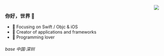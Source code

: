 <img align="right" src="https://ss3.bdstatic.com/70cFv8Sh_Q1YnxGkpoWK1HF6hhy/it/u=2329533490,3955959237&fm=26&gp=0.jpg" />

### 你好，世界 👋

- :punch:  Focusing on Swift / Objc & iOS
- :hammer:  Creator of applications and frameworks
- :tropical_fish:  Programming lover

###### base 中国·深圳

<!--
**Kalanhall/Kalanhall** is a ✨ _special_ ✨ repository because its `README.md` (this file) appears on your GitHub profile.

Here are some ideas to get you started:

- 🔭 I’m currently working on ...
- 🌱 I’m currently learning ...
- 👯 I’m looking to collaborate on ...
- 🤔 I’m looking for help with ...
- 💬 Ask me about ...
- 📫 How to reach me: ...
- 😄 Pronouns: ...
- ⚡ Fun fact: ...

<img align="right" src="https://github-readme-stats.vercel.app/api?username=Kalanhall&show_icons=true&icon_color=CE1D2D&text_color=718096&bg_color=ffffff&hide_title=true" />
-->

